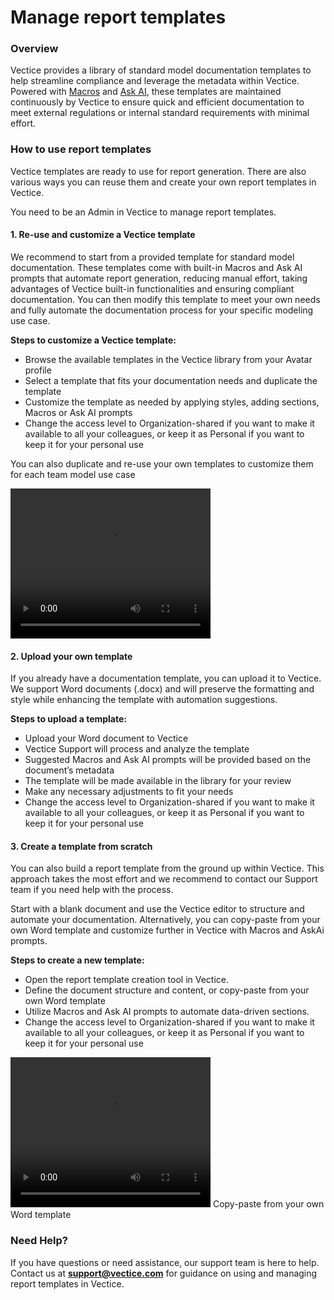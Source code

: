 # Manage report templates

### Overview

Vectice provides a library of standard model documentation templates to help streamline compliance and leverage the metadata within Vectice. Powered with [Macros](../create-model-documentation-and-reports/streamline-documentation-with-macros.md) and [Ask AI](../introduction/vectice-overview/askai.md), these templates are maintained continuously by Vectice to ensure quick and efficient documentation to meet external regulations or internal standard requirements with minimal effort.

### How to use report templates

Vectice templates are ready to use for report generation. There are also various ways you can reuse them and create your own report templates in Vectice.


You need to be an Admin in Vectice to manage report templates.


#### 1. Re-use and customize a Vectice template

We recommend to start from a provided template for standard model documentation. These templates come with built-in Macros and Ask AI prompts that automate report generation, reducing manual effort, taking advantages of Vectice built-in functionalities and ensuring compliant documentation. You can then modify this template to meet your own needs and fully automate the documentation process for your specific modeling use case.

**Steps to customize a Vectice template:**

* Browse the available templates in the Vectice library from your Avatar profile
* Select a template that fits your documentation needs and duplicate the template
* Customize the template as needed by applying styles, adding sections, Macros or Ask AI prompts
* Change the access level to Organization-shared if you want to make it available to all your colleagues, or keep it as Personal if you want to keep it for your personal use&#x20;


You can also duplicate and re-use your own templates to customize them for each team model use case

<video src="https://youtu.be/W1o0T9clQJU" width="320" height="240" controls></video>

#### 2. Upload your own template

If you already have a documentation template, you can upload it to Vectice. We support Word documents (.docx) and will preserve the formatting and style while enhancing the template with automation suggestions.

**Steps to upload a template:**

* Upload your Word document to Vectice
* Vectice Support will process and analyze the template
* Suggested Macros and Ask AI prompts will be provided based on the document’s metadata
* The template will be made available in the library for your review
* Make any necessary adjustments to fit your needs
* Change the access level to Organization-shared if you want to make it available to all your colleagues, or keep it as Personal if you want to keep it for your personal use&#x20;

#### 3. Create a template from scratch

You can also build a report template from the ground up within Vectice. This approach takes the most effort and we recommend to contact our Support team if you need help with the process.

Start with a blank document and use the Vectice editor to structure and automate your documentation. Alternatively, you can copy-paste from your own Word template and customize further in Vectice with Macros and AskAi prompts.

**Steps to create a new template:**

* Open the report template creation tool in Vectice.
* Define the document structure and content, or copy-paste from your own Word template
* Utilize Macros and Ask AI prompts to automate data-driven sections.
* Change the access level to Organization-shared if you want to make it available to all your colleagues, or keep it as Personal if you want to keep it for your personal use&#x20;


<video src="https://youtu.be/ZGkrbmUj7zQ" width="320" height="240" controls></video>
Copy-paste from your own Word template

### Need Help?

If you have questions or need assistance, our support team is here to help. Contact us at **support@vectice.com** for guidance on using and managing report templates in Vectice.
